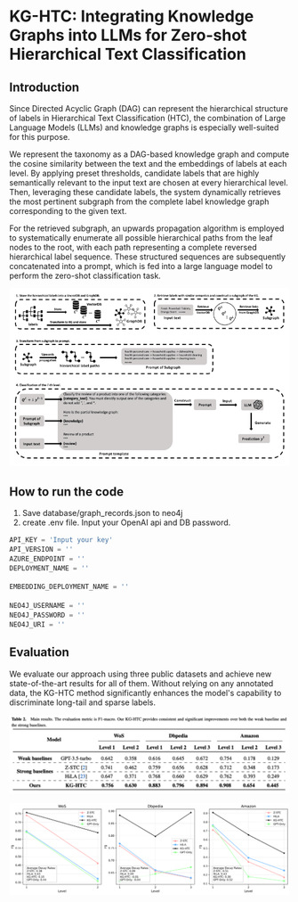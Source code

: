 # KG-HTC: Integrating Knowledge Graphs into LLMs for Zero-shot Hierarchical Text Classification

## Introduction

Since Directed Acyclic Graph (DAG) can represent the hierarchical structure of labels in Hierarchical Text Classification (HTC), the combination of Large Language Models (LLMs) and knowledge graphs is especially well-suited for this purpose.  

We represent the taxonomy as a DAG-based knowledge graph and compute the cosine similarity between the text and the embeddings of labels at each level. By applying preset thresholds, candidate labels that are highly semantically relevant to the input text are chosen at every hierarchical level. 
Then, leveraging these candidate labels, the system dynamically retrieves the most pertinent subgraph from the complete label knowledge graph corresponding to the given text. 

For the retrieved subgraph, an upwards propagation algorithm is employed to systematically enumerate all possible hierarchical paths from the leaf nodes to the root, with each path representing a complete reversed hierarchical label sequence. These structured sequences are subsequently concatenated into a prompt, which is fed into a large language model to perform the zero-shot classification task. 

![evaluation](script_main/pipeline.png)


## How to run the code
1. Save database/graph_records.json to neo4j
2. create .env file. Input your OpenAI api and DB password.
```python
API_KEY = 'Input your key'
API_VERSION = ''
AZURE_ENDPOINT = ''
DEPLOYMENT_NAME = ''

EMBEDDING_DEPLOYMENT_NAME = ''

NEO4J_USERNAME = ''
NEO4J_PASSWORD = ''
NEO4J_URI = ''
```


## Evaluation

We evaluate our approach using three public datasets and achieve new state-of-the-art results for all of them. Without relying on any annotated data, the KG-HTC method significantly enhances the model's capability to discriminate long-tail and sparse labels. 

![evaluation](script_main/evaluation.png)

![evaluation](script_main/f1_decay_rates.png)
